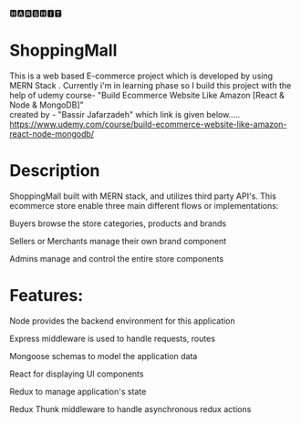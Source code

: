 🅷🅰🆁🆂🅷🅸🆃

# ShoppingMall
This is a web based E-commerce project  which is developed by using MERN Stack .
Currently i'm in learning phase so I build this project with the help of udemy course-
 "Build Ecommerce Website Like Amazon [React & Node & MongoDB]"  
created by - "Bassir Jafarzadeh"
which link is given below.....
https://www.udemy.com/course/build-ecommerce-website-like-amazon-react-node-mongodb/

# Description

ShoppingMall built with MERN stack, and utilizes third party API's. This ecommerce store enable three main different flows or implementations:


Buyers browse the store categories, products and brands

Sellers or Merchants manage their own brand component

Admins manage and control the entire store components

# Features:

Node provides the backend environment for this application

Express middleware is used to handle requests, routes

Mongoose schemas to model the application data

React for displaying UI components

Redux to manage application's state

Redux Thunk middleware to handle asynchronous redux actions
